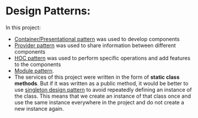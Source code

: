 <!-- FOR READING DOCUMENT PRESS: CTRL + SHIFT + V -->

# Design Patterns:

In this project:

- [Container/Presentational pattern](https://www.patterns.dev/vue/container-presentational) was used to develop components
- [Provider pattern](https://www.patterns.dev/vue/data-provider) was used to share information between different components
- [HOC pattern](https://www.patterns.dev/react/hoc-pattern) was used to perform specific operations and add features to the components
- [Module pattern](https://www.patterns.dev/vanilla/module-pattern).
- The services of this project were written in the form of **static class methods**. But if it was written as a public method, it would be better to use [singleton design pattern](https://www.patterns.dev/vanilla/singleton-pattern) to avoid repeatedly defining an instance of the class. This means that we create an instance of that class once and use the same instance everywhere in the project and do not create a new instance again.

